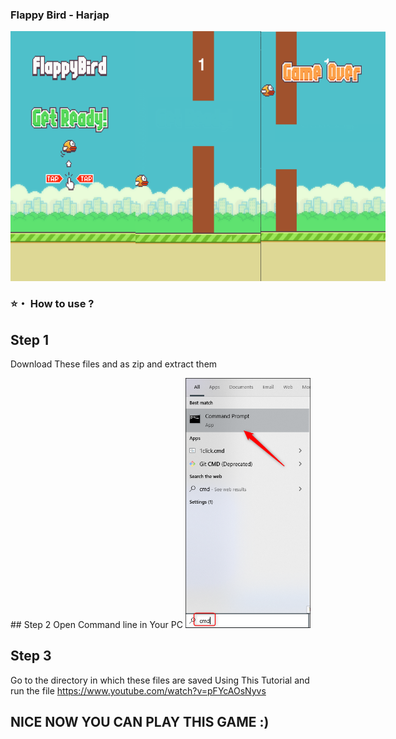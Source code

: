 ### Flappy Bird - Harjap
<div style="display:flex;">
<img src="https://github.com/CodeWithEnd/Flapy_Bird_Game/blob/main/screenshots/welcome.png" width="200" height="400" />
<img src="https://github.com/CodeWithEnd/Flapy_Bird_Game/blob/main/screenshots/img2.png" width="200" height="400"/>
<img src="https://github.com/CodeWithEnd/Flapy_Bird_Game/blob/main/screenshots/game.png" width="200" height="400"/>
</div>


### ⭐・ How to use ?
 ## Step 1
  Download These files and as zip and extract them 
 <blockquote class="imgur-embed-pub" lang="en" data-id="a/f2JVzga" data-context="false" ><a href="//imgur.com/a/f2JVzga"></a></blockquote><script async  src="//s.imgur.com/min/embed.js" charset="utf-8"></script>
 ## Step 2
  Open Command line in Your PC
  <img src="https://github.com/CodeWithEnd/Flapy_Bird_Game/blob/main/screenshots/beginner_tut1.png" width="200" height="400"/>


 ## Step 3
  Go to the directory in which these files are saved Using This Tutorial and run the file 
  https://www.youtube.com/watch?v=pFYcAOsNyvs
## NICE NOW YOU CAN PLAY THIS GAME :)
